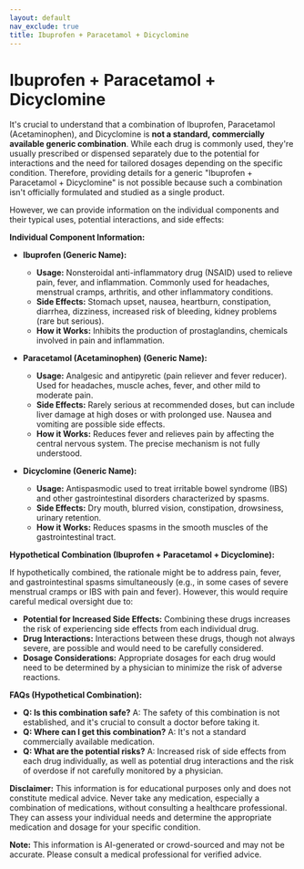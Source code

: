 ```yaml
---
layout: default
nav_exclude: true
title: Ibuprofen + Paracetamol + Dicyclomine
---
```


# Ibuprofen + Paracetamol + Dicyclomine

It's crucial to understand that a combination of Ibuprofen, Paracetamol (Acetaminophen), and Dicyclomine is **not a standard, commercially available generic combination**.  While each drug is commonly used, they're usually prescribed or dispensed separately due to the potential for interactions and the need for tailored dosages depending on the specific condition.  Therefore, providing details for a generic "Ibuprofen + Paracetamol + Dicyclomine" is not possible because such a combination isn't officially formulated and studied as a single product.

However, we can provide information on the individual components and their typical uses, potential interactions, and side effects:

**Individual Component Information:**

* **Ibuprofen (Generic Name):**
    * **Usage:**  Nonsteroidal anti-inflammatory drug (NSAID) used to relieve pain, fever, and inflammation.  Commonly used for headaches, menstrual cramps, arthritis, and other inflammatory conditions.
    * **Side Effects:**  Stomach upset, nausea, heartburn, constipation, diarrhea, dizziness, increased risk of bleeding, kidney problems (rare but serious).
    * **How it Works:**  Inhibits the production of prostaglandins, chemicals involved in pain and inflammation.

* **Paracetamol (Acetaminophen) (Generic Name):**
    * **Usage:**  Analgesic and antipyretic (pain reliever and fever reducer). Used for headaches, muscle aches, fever, and other mild to moderate pain.
    * **Side Effects:**  Rarely serious at recommended doses, but can include liver damage at high doses or with prolonged use.  Nausea and vomiting are possible side effects.
    * **How it Works:**  Reduces fever and relieves pain by affecting the central nervous system. The precise mechanism is not fully understood.

* **Dicyclomine (Generic Name):**
    * **Usage:**  Antispasmodic used to treat irritable bowel syndrome (IBS) and other gastrointestinal disorders characterized by spasms.
    * **Side Effects:**  Dry mouth, blurred vision, constipation, drowsiness, urinary retention.
    * **How it Works:**  Reduces spasms in the smooth muscles of the gastrointestinal tract.


**Hypothetical Combination (Ibuprofen + Paracetamol + Dicyclomine):**

If hypothetically combined, the rationale might be to address pain, fever, and gastrointestinal spasms simultaneously (e.g., in some cases of severe menstrual cramps or IBS with pain and fever). However, this would require careful medical oversight due to:

* **Potential for Increased Side Effects:** Combining these drugs increases the risk of experiencing side effects from each individual drug.
* **Drug Interactions:**  Interactions between these drugs, though not always severe, are possible and would need to be carefully considered.
* **Dosage Considerations:**  Appropriate dosages for each drug would need to be determined by a physician to minimize the risk of adverse reactions.

**FAQs (Hypothetical Combination):**

* **Q: Is this combination safe?** A:  The safety of this combination is not established, and it's crucial to consult a doctor before taking it.
* **Q:  Where can I get this combination?** A: It's not a standard commercially available medication.
* **Q: What are the potential risks?** A:  Increased risk of side effects from each drug individually, as well as potential drug interactions and the risk of overdose if not carefully monitored by a physician.

**Disclaimer:**  This information is for educational purposes only and does not constitute medical advice.  Never take any medication, especially a combination of medications, without consulting a healthcare professional. They can assess your individual needs and determine the appropriate medication and dosage for your specific condition.


**Note:** This information is AI-generated or crowd-sourced and may not be accurate. Please consult a medical professional for verified advice.
